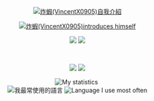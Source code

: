 <html>
 <body>
  <p align="center"><a href="https://git.io/typing-svg"><img src="https://readme-typing-svg.herokuapp.com?font=Tourney&size=24&duration=2500&pause=1&color=FFFF00&center=true&vCenter=true&multiline=true&repeat=%E7%9C%9F&width=500&height=100&lines=%E5%97%A8%E4%BD%A0%E5%A5%BD%E6%88%91%E6%98%AF%E7%82%B8%E8%9D%A6(VincentX0905)!;%E9%80%99%E6%98%AF%E6%88%91%E7%9A%84%E5%84%B2%E5%AD%98%E5%BA%AB~;%E6%AD%A1%E8%BF%8E%E5%90%84%E4%BD%8D%E8%A7%80%E8%B3%9E%E8%88%87%E5%8F%96%E7%94%A8~" alt="炸蝦(VincentX0905)自我介紹" /></a></p>
  <p align="center"><a href="https://git.io/typing-svg"><img src="https://readme-typing-svg.herokuapp.com?font=Tourney&size=24&duration=2500&pause=1&color=FFFF00&center=true&vCenter=true&multiline=true&repeat=%E7%9C%9F&width=500&height=100&lines=Hi%2C+I+am+%E7%82%B8%E8%9D%A6(VincentX0905)!;+This+is+my+repository~;+You+are+welcome+to+view+and+use+it~" alt="炸蝦(VincentX0905)introduces himself" /></a></p>
 <p align="center">
   <a href="https://discord.fsbot.xyz" alt="炸蝦(VincentX0905) Discord 群組">
    <img src="https://img.shields.io/discord/1176128602018959371?color=7289DA&label=%E6%88%91%E7%9A%84%20Discord%20%E7%BE%A4%E7%B5%84&Color=ffff00&logo=discord&logoColor=Blue&style=for-the-badge"/></a>
  <a href="https://discord.fsbot.xyz" alt="炸蝦(VincentX0905) Github 總星數">
   <img src="https://img.shields.io/badge/dynamic/json?logo=github&label=%E7%82%B8%E8%9D%A6(VincentX0905)Github%E7%B8%BD%E6%98%9F%E6%95%B8&style=for-the-badge&query=%24.stars&Color=ffff00&url=https://api.github-star-counter.workers.dev/user/VincentX0905"></a>
  </p>
  <br>
  <p align="center">
   <a href="https://discord.fsbot.xyz" alt="炸蝦(VincentX0905) Discord Guild">
    <img src="https://img.shields.io/discord/1176128602018959371?color=7289DA&label=My%20Discord%20Guild&Color=ffff00&logo=discord&logoColor=Blue&style=for-the-badge"/></a>
  <a href="https://discord.fsbot.xyz" alt="炸蝦(VincentX0905) Github Total Star">
   <img src="https://img.shields.io/badge/dynamic/json?logo=github&label=%E7%82%B8%E8%9D%A6(VincentX0905)Github%20Total%20Star&style=for-the-badge&query=%24.stars&Color=ffff00&url=https://api.github-star-counter.workers.dev/user/VincentX0905"></a>
  </p>
<p align="center">
  <img src="https://github-readme-stats.vercel.app/api?username=VincentX0905&show_icons=true&theme=gruvbox&bg_color=30,e96443,904e95&title_color=fff&text_color=fff&locale=cn" alt="My statistics">
  <img src="https://github-readme-stats.vercel.app/api?username=VincentX0905&show_icons=true&theme=gruvbox&bg_color=30,e96443,904e95&title_color=fff&text_color=fff&locale=en" alt="">
  </br>
  <img src="https://github-readme-stats.vercel.app/api/top-langs/?username=VincentX0905&layout=donut&show_icons=true&theme=gruvbox&bg_color=30,e96443,904e95&title_color=fff&text_color=fff&locale=cn" alt="我最常使用的語言">
  <img src="https://github-readme-stats.vercel.app/api/top-langs/?username=VincentX0905&layout=donut&show_icons=true&theme=gruvbox&bg_color=30,e96443,904e95&title_color=fff&text_color=fff&locale=en" alt="Language I use most often">
</p>
</body>
</html>
